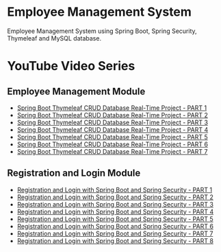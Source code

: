 # Employee Management System
Employee Management System using Spring Boot, Spring Security, Thymeleaf and MySQL database.

# YouTube Video Series
## Employee Management Module
<ul>
<li><a href="https://youtu.be/U7WDfoiodOg" target="_blank">Spring Boot Thymeleaf CRUD Database Real-Time Project - PART 1 </a></li>
<li><a href="https://youtu.be/bcV0WtOoY54" target="_blank">Spring Boot Thymeleaf CRUD Database Real-Time Project - PART 2 </a></li>
<li><a href="https://youtu.be/dlGmqzex8GE" target="_blank">Spring Boot Thymeleaf CRUD Database Real-Time Project - PART 3 </a></li>
<li><a href="https://youtu.be/iVAZ1bK8YGI" target="_blank">Spring Boot Thymeleaf CRUD Database Real-Time Project - PART 4 </a></li>
<li><a href="https://youtu.be/gUapbepRa24" target="_blank">Spring Boot Thymeleaf CRUD Database Real-Time Project - PART 5 </a></li>
<li><a href="https://youtu.be/yoZpl-iBzs4" target="_blank">Spring Boot Thymeleaf CRUD Database Real-Time Project - PART 6 </a></li>
<li><a href="https://youtu.be/dMT6K3sxCkg" target="_blank">Spring Boot Thymeleaf CRUD Database Real-Time Project - PART 7 </a></li>
</ul>

## Registration and Login Module
<ul>
<li><a href="https://youtu.be/Hk70e7KR290" target="_blank">Registration and Login with Spring Boot and Spring Security - PART 1 </a></li>
<li><a href="https://youtu.be/JE7KaTIF1Z4" target="_blank">Registration and Login with Spring Boot and Spring Security - PART 2 </a></li>
<li><a href="https://youtu.be/VqitTIMG5uI" target="_blank">Registration and Login with Spring Boot and Spring Security - PART 3 </a></li>
<li><a href="https://youtu.be/uS8zA3W8p5s" target="_blank">Registration and Login with Spring Boot and Spring Security - PART 4 </a></li>
<li><a href="https://youtu.be/hPCynjmapSo" target="_blank">Registration and Login with Spring Boot and Spring Security - PART 5 </a></li>
<li><a href="https://youtu.be/hE_STc3eWzE" target="_blank">Registration and Login with Spring Boot and Spring Security - PART 6 </a></li>
<li><a href="https://youtu.be/Tu3lBxlFBlM" target="_blank">Registration and Login with Spring Boot and Spring Security - PART 7 </a></li>
<li><a href="https://youtu.be/KKjKFLKlCbc" target="_blank">Registration and Login with Spring Boot and Spring Security - PART 8 </a></li>
</ul>
